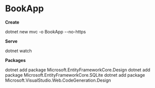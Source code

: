 # BookApp

**Create**

dotnet new mvc -o BookApp --no-https

**Serve**

dotnet watch

**Packages**

dotnet add package Microsoft.EntityFrameworkCore.Design
dotnet add package Microsoft.EntityFrameworkCore.SQLite
dotnet add package Microsoft.VisualStudio.Web.CodeGeneration.Design
